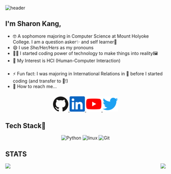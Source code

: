 ![header](https://capsule-render.vercel.app/api?type=waving&color=auto&height=250&section=header&text=Hi%20There👋&fontSize=80&fontAlignY=35&fontAlign=51)

## I'm Sharon Kang, 

- 🤓 A sophomore majoring in Computer Science at Mount Holyoke College. I am a question asker✨ and self learner🎯 
- 😄 I use *She/Her/Hers* as my pronouns
- 👩‍💻 I started coding  power of technology to make things into reality🖼️  
- 🔭 My Interest is HCI (Human-Computer Interaction) 
###  
- ⚡ Fun fact: I was majoring in International Relations in 🗾 before I started coding (and transfer to 🗽!)
- 💬 How to reach me... 
###
<p align="center">
  <a href="https://github.com/breakndream">
    <img alt="GitHub" title="GitHub" height="48" width="48" src="assets/github.svg">
  </a>
  <a href="https://www.linkedin.com/in/dayeonkang28/">
    <img alt="LinkedIn" title="LinkedIn" height="48" width="48" src="assets/linkedin.svg">
  </a>
  <a href="https://www.youtube.com/channel/UCqktDJmuJjZ4dkubaKgCkBA">
    <img alt="YouTube" title="YouTube" height="48" width="48" src="assets/youtube.svg">
  </a>
  <a href="https://twitter.com/findNovembre">
    <img alt="Twitter" title="Twitter" height="48" width="48" src="assets/twitter.svg">
  </a>  
</p>


## Tech Stack🤍
<p align="center">
	<img title="Python" alt="Python" src="https://raw.githubusercontent.com/Thomas-George-T/Thomas-George-T/master/assets/python.svg" width="40" height="40" />
	<img title="R" alt="linux" src="https://raw.githubusercontent.com/Thomas-George-T/Thomas-George-T/master/assets/r-lang.svg" width="55" />
	<img title="Git" alt="Git" src="https://raw.githubusercontent.com/Thomas-George-T/Thomas-George-T/master/assets/git.svg" width="70" height="40" />
</p>

## STATS
<a href="Sharon Kang's GitHub stats">
  <img align="left" src="https://github-readme-stats.vercel.app/api?username=breakndream"/>
</a>

<a href="https://github.com/breaknream/github-readme-stats">
  <img align="right" src= "https://github-readme-stats.vercel.app/api/top-langs/?username=breakndream"/>
</a>

<!--
**breakndream/breakndream** is a ✨ _special_ ✨ repository because its `README.md` (this file) appears on your GitHub profile.

Here are some ideas to get you started:

-->
